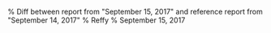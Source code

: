 % Diff between report from "September 15, 2017" and reference report from "September 14, 2017"
% Reffy
% September 15, 2017

